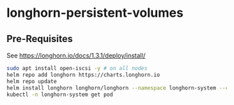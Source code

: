 # longhorn-persistent-volumes

## Pre-Requisites

See https://longhorn.io/docs/1.3.1/deploy/install/

```bash
sudo apt install open-iscsi -y # on all nodes
helm repo add longhorn https://charts.longhorn.io
helm repo update
helm install longhorn longhorn/longhorn --namespace longhorn-system --create-namespace
kubectl -n longhorn-system get pod
```
